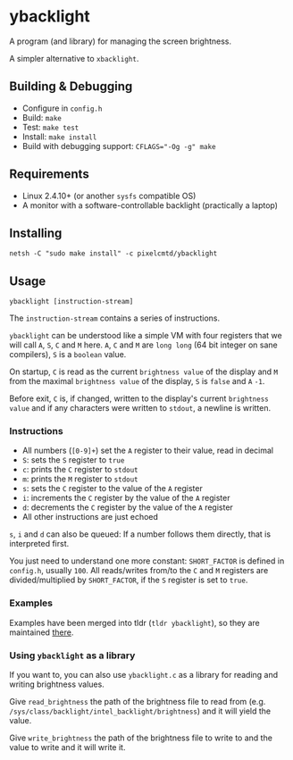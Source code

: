 # ybacklight

A program (and library) for managing the screen brightness.

A simpler alternative to `xbacklight`.

## Building & Debugging

- Configure in `config.h`
- Build: `make`
- Test: `make test`
- Install: `make install`
- Build with debugging support: `CFLAGS="-Og -g" make`

## Requirements

- Linux 2.4.10+ (or another `sysfs` compatible OS)
- A monitor with a software-controllable backlight (practically a laptop)

## Installing

`netsh -C "sudo make install" -c pixelcmtd/ybacklight`

## Usage

`ybacklight [instruction-stream]`

The `instruction-stream` contains a series of instructions.

`ybacklight` can be understood like a simple VM with four registers that we will
call `A`, `S`, `C` and `M` here. `A`, `C` and `M` are `long long` (64 bit
integer on sane compilers), `S` is a `boolean` value.

On startup, `C` is read as the current `brightness value` of the display and `M`
from the maximal `brightness value` of the display, `S` is `false` and `A` `-1`.

Before exit, `C` is, if changed, written to the display's current
`brightness value` and if any characters were written to `stdout`, a newline is
written.

### Instructions

- All numbers (`[0-9]+`) set the `A` register to their value, read in decimal
- `S`: sets the `S` register to `true`
- `c`: prints the `C` register to `stdout`
- `m`: prints the `M` register to `stdout`
- `s`: sets the `C` register to the value of the `A` register
- `i`: increments the `C` register by the value of the `A` register
- `d`: decrements the `C` register by the value of the `A` register
- All other instructions are just echoed

`s`, `i` and `d` can also be queued: If a number follows them directly, that is
interpreted first.

You just need to understand one more constant: `SHORT_FACTOR` is defined in
`config.h`, usually `100`. All reads/writes from/to the `C` and `M` registers
are divided/multiplied by `SHORT_FACTOR`, if the `S` register is set to `true`.

### Examples

Examples have been merged into tldr (`tldr ybacklight`), so they are maintained
[there](https://github.com/tldr-pages/tldr/blob/main/pages/common/ybacklight.md).

### Using `ybacklight` as a library

If you want to, you can also use `ybacklight.c` as a library for reading and
writing brightness values.

Give `read_brightness` the path of the brightness file to read from (e.g.
`/sys/class/backlight/intel_backlight/brightness`) and it will yield the value.

Give `write_brightness` the path of the brightness file to write to and the
value to write and it will write it.
